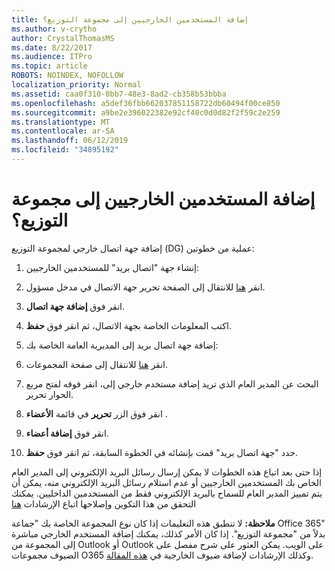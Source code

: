 ```yaml
---
title: إضافة المستخدمين الخارجيين إلى مجموعة التوزيع؟
ms.author: v-crytho
author: CrystalThomasMS
ms.date: 8/22/2017
ms.audience: ITPro
ms.topic: article
ROBOTS: NOINDEX, NOFOLLOW
localization_priority: Normal
ms.assetid: caa0f310-0bb7-48e3-8ad2-cb358b53bbba
ms.openlocfilehash: a5def36fbb662037851158722db60494f00ce850
ms.sourcegitcommit: a9be2e396022382e92cf40c0d0d82f2f59c2e259
ms.translationtype: MT
ms.contentlocale: ar-SA
ms.lasthandoff: 06/12/2019
ms.locfileid: "34895192"
---
```

# <a name="adding-external-users-to-a-distribution-group"></a>إضافة المستخدمين الخارجيين إلى مجموعة التوزيع؟

إضافة جهة اتصال خارجي لمجموعة التوزيع (DG) عملية من خطوتين:
  
1. إنشاء جهة "اتصال بريد" للمستخدمين الخارجيين:
    
1. انقر [هنا](https://admin.microsoft.com/adminportal/home#/Contact) للانتقال إلى الصفحة تحرير جهة الاتصال في مدخل مسؤول. 
    
2. انقر فوق **إضافة جهة اتصال**.
    
3. اكتب المعلومات الخاصة بجهة الاتصال، ثم انقر فوق **حفظ**.
    
2. إضافة جهة اتصال بريد إلى المديرية العامة الخاصة بك:
    
1. انقر [هنا](https://admin.microsoft.com/adminportal/home#/groups) للانتقال إلى صفحة المجموعات. 
    
2. البحث عن المدير العام الذي تريد إضافة مستخدم خارجي إلى، انقر فوقه لفتح مربع الحوار تحرير.
    
3. انقر فوق الزر **تحرير** في قائمة **الأعضاء** . 
    
4. انقر فوق **إضافة أعضاء**.
    
5. حدد "جهة اتصال بريد" قمت بإنشائه في الخطوة السابقة، ثم انقر فوق **حفظ**.
    
إذا حتى بعد اتباع هذه الخطوات لا يمكن إرسال رسائل البريد الإلكتروني إلى المدير العام الخاص بك المستخدمين الخارجيين أو عدم استلام رسائل البريد الإلكتروني منه، يمكن أن يتم تمييز المدير العام للسماح بالبريد الإلكتروني فقط من المستخدمين الداخليين. يمكنك التحقق من هذا التكوين وإصلاحها اتباع الإرشادات [هنا](https://support.office.com/article/Fix-email-delivery-issues-for-error-code-5-7-133-in-Office-365-991abc19-7756-438f-abcb-39f69b80f284.aspx)
  
 **ملاحظة:** لا تنطبق هذه التعليمات إذا كان نوع المجموعة الخاصة بك "جماعة Office 365" بدلاً من "مجموعة التوزيع". إذا كان الأمر كذلك، يمكنك إضافة المستخدم الخارجي مباشرة إلى المجموعة من Outlook أو Outlook على الويب. يمكن العثور على شرح مفصل على الضيوف مجموعات O365 وكذلك الإرشادات لإضافة ضيوف الخارجية في [هذه المقالة](https://support.office.com/article/Guest-access-in-Office-365-Groups-bfc7a840-868f-4fd6-a390-f347bf51aff6.aspx).
  